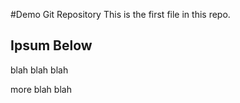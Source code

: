 #Demo Git Repository
This is the first file in this repo.

## Ipsum Below
blah blah blah

more blah blah